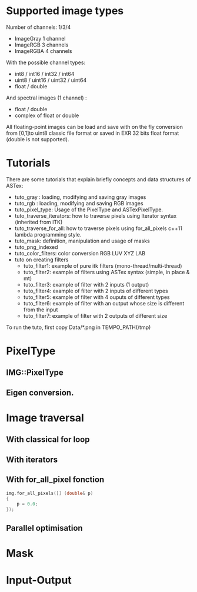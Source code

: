 # Supported image types

Number of channels: 1/3/4

* ImageGray 1 channel
* ImageRGB 3 channels
* ImageRGBA 4 channels

With the possible channel types:

* int8 / int16 / int32 / int64
* uint8 / uint16 / uint32 / uint64
* float / double

And spectral images (1 channel) :

* float / double
* complex of float or double

All floating-point images can be load and save with on the fly conversion from \[0,1\]to uint8 classic file format or saved in EXR 32 bits float format (double is not supported).

# Tutorials

There are some tutorials that explain briefly concepts and data structures of ASTex:
* tuto_gray : loading, modifying and saving gray images
* tuto_rgb : loading, modifying and saving RGB images
* tuto_pixel_type: Usage of the PixelType and ASTexPixelType.
* tuto_traverse_iterators: how to traverse pixels using Iterator syntax (inherited from ITK)
* tuto_traverse_for\_all: how to traverse pixels using for_all_pixels c++11 lambda programming style.
* tuto_mask: definition, manipulation and usage of masks
* tuto\_png\_indexed
* tuto\_color\_filters: color conversion RGB LUV XYZ LAB
* tuto on creating filters
  * tuto_filter1: example of pure itk filters (mono-thread/multi-thread)
  * tuto_filter2: example of filters using ASTex syntax (simple, in place & mt)
  * tuto_filter3: example of filter with 2 inputs (1 output)
  * tuto_filter4: example of filter with 2 inputs of different types
  * tuto_filter5: example of filter with 4 ouputs of different types
  * tuto_filter6: example of filter with an output whose size is different from the input 
  * tuto_filter7: example of filter with 2 outputs of different size

To run the tuto, first copy Data/*.png in TEMPO_PATH(/tmp)



# PixelType
## IMG::PixelType

## Eigen conversion.


# Image traversal

## With classical for loop

## With iterators

## With for\_all\_pixel fonction
```c++
img.for_all_pixels([] (double& p)
{
    p = 0.0;
});
```


## Parallel optimisation

# Mask

# Input-Output




